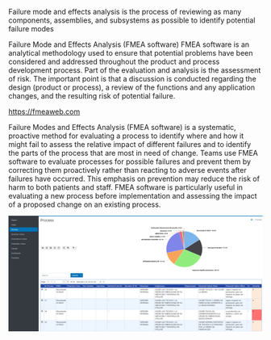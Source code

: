 Failure mode and effects analysis is the process of reviewing as many components, assemblies, and subsystems as possible to identify potential failure modes

Failure Mode and Effects Analysis (FMEA software) FMEA software is an analytical methodology used to ensure that potential problems have been considered and addressed throughout the product and process development process. Part of the evaluation and analysis is the assessment of risk. The important point is that a discussion is conducted regarding the design (product or process), a review of the functions and any application changes, and the resulting risk of potential failure.

https://fmeaweb.com

Failure Modes and Effects Analysis (FMEA software) is a systematic, proactive method for evaluating a process to identify where and how it might fail to assess the relative impact of different failures and to identify the parts of the process that are most in need of change. 
Teams use FMEA software to evaluate processes for possible failures and prevent them by correcting them proactively rather than reacting to adverse events after failures have occurred. This emphasis on prevention may reduce the risk of harm to both patients and staff. FMEA software is particularly useful in evaluating a new process before implementation and assessing the impact of a proposed change on an existing process.

![KPI](https://github.com/esanmar/fmea/blob/master/fmea.png)
